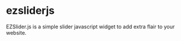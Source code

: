 ezsliderjs
==========

EZSlider.js is a simple slider javascript widget to add extra flair to your website.